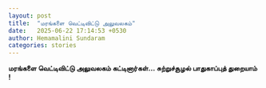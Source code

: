 ```yaml
---
layout: post
title:  "மரங்களை வெட்டிவிட்டு அலுவலகம்"
date:   2025-06-22 17:14:53 +0530
author: Hemamalini Sundaram
categories: stories
---
```


**மரங்களை வெட்டிவிட்டு அலுவலகம் கட்டினார்கள்\... சுற்றுச்சூழல் பாதுகாப்புத் துறையாம்
!**
